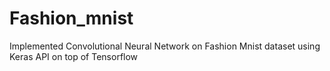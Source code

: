 # Fashion_mnist
 Implemented Convolutional Neural Network on Fashion Mnist dataset using Keras API on top of Tensorflow
